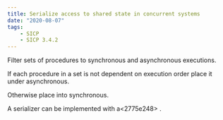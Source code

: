 ```yaml
---
title: Serialize access to shared state in concurrent systems
date: "2020-08-07"
tags:
    - SICP
    - SICP 3.4.2
---
```


Filter sets of procedures to synchronous and asynchronous executions.

If each procedure in a set is not dependent on execution order place it under asynchronous.

Otherwise place into synchronous.

A serializer can be implemented with a<2775e248> .
